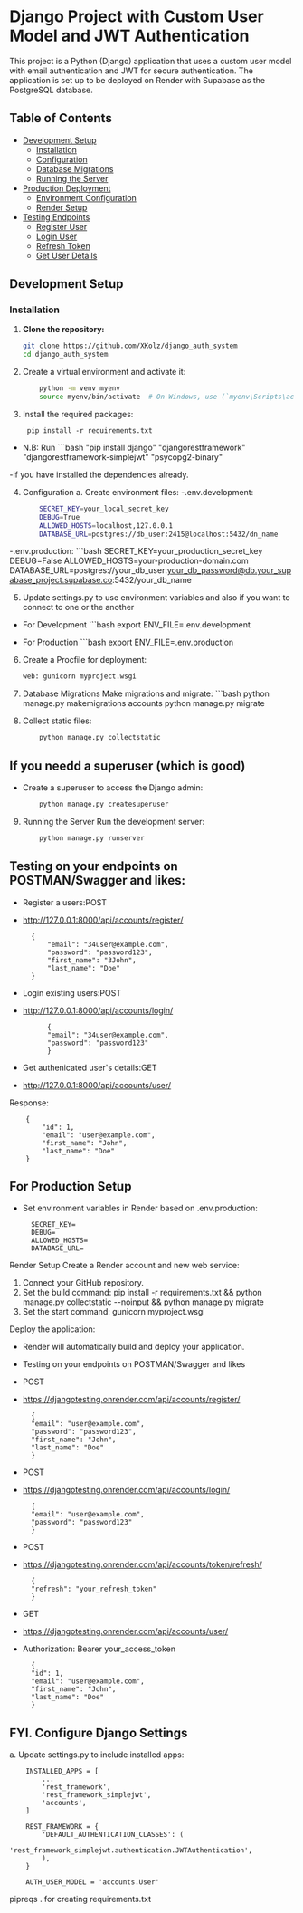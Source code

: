 # Django Project with Custom User Model and JWT Authentication

This project is a Python (Django) application that uses a custom user model with email authentication and JWT for secure authentication. The application is set up to be deployed on Render with Supabase as the PostgreSQL database.

## Table of Contents

- [Development Setup](#development-setup)
  - [Installation](#installation)
  - [Configuration](#configuration)
  - [Database Migrations](#database-migrations)
  - [Running the Server](#running-the-server)
- [Production Deployment](#production-deployment)
  - [Environment Configuration](#environment-configuration)
  - [Render Setup](#render-setup)
- [Testing Endpoints](#testing-endpoints)
  - [Register User](#register-user)
  - [Login User](#login-user)
  - [Refresh Token](#refresh-token)
  - [Get User Details](#get-user-details)

## Development Setup

### Installation

1. **Clone the repository:**

   ```bash
   git clone https://github.com/XKolz/django_auth_system
   cd django_auth_system

2. Create a virtual environment and activate it:
    ```bash
        python -m venv myenv
        source myenv/bin/activate  # On Windows, use (`myenv\Scripts\activate`)

3. Install the required packages:

        pip install -r requirements.txt

- N.B: Run 
        ```bash
            "pip install django" 
            "djangorestframework" 
            "djangorestframework-simplejwt" 
            "psycopg2-binary" 

-if you have installed the dependencies already.

4. Configuration
a. Create environment files:
-.env.development:
    ```bash
        SECRET_KEY=your_local_secret_key
        DEBUG=True
        ALLOWED_HOSTS=localhost,127.0.0.1
        DATABASE_URL=postgres://db_user:2415@localhost:5432/dn_name


-.env.production:
    ```bash
        SECRET_KEY=your_production_secret_key
        DEBUG=False
        ALLOWED_HOSTS=your-production-domain.com
        DATABASE_URL=postgres://your_db_user:your_db_password@db.your_supabase_project.supabase.co:5432/your_db_name

5. Update settings.py to use environment variables and also if you want to connect to one or the another
- For Development
        ```bash
        export ENV_FILE=.env.development

- For Production
        ```bash
        export ENV_FILE=.env.production   

6. Create a Procfile for deployment:
    ```bash
    web: gunicorn myproject.wsgi

7. Database Migrations
Make migrations and migrate:
        ```bash
        python manage.py makemigrations accounts
        python manage.py migrate

8. Collect static files:
    ```bash
        python manage.py collectstatic

## If you needd a superuser (which is good)
- Create a superuser to access the Django admin:
    ```bash
        python manage.py createsuperuser

9. Running the Server
Run the development server:
    ```bash
        python manage.py runserver

## Testing on your endpoints on POSTMAN/Swagger and likes:

- Register a users:POST
- http://127.0.0.1:8000/api/accounts/register/

        {
            "email": "34user@example.com",
            "password": "password123",
            "first_name": "3John",
            "last_name": "Doe"
        }

- Login existing users:POST
- http://127.0.0.1:8000/api/accounts/login/

            {
            "email": "34user@example.com",
            "password": "password123"
            }

- Get authenicated user's details:GET
- http://127.0.0.1:8000/api/accounts/user/

Response:

        {
            "id": 1,
            "email": "user@example.com",
            "first_name": "John",
            "last_name": "Doe"
        }


## For Production Setup

- Set environment variables in Render based on .env.production:

        SECRET_KEY=
        DEBUG=
        ALLOWED_HOSTS=
        DATABASE_URL=

Render Setup
Create a Render account and new web service:
1. Connect your GitHub repository.
2. Set the build command: pip install -r requirements.txt && python manage.py collectstatic --noinput && python manage.py migrate
3. Set the start command: gunicorn myproject.wsgi

Deploy the application:
- Render will automatically build and deploy your application.

- Testing on your endpoints on POSTMAN/Swagger and likes
- POST
- https://djangotesting.onrender.com/api/accounts/register/

        {
        "email": "user@example.com",
        "password": "password123",
        "first_name": "John",
        "last_name": "Doe"
        }
- POST 
- https://djangotesting.onrender.com/api/accounts/login/

        {
        "email": "user@example.com",
        "password": "password123"
        }

- POST 
- https://djangotesting.onrender.com/api/accounts/token/refresh/

        {
        "refresh": "your_refresh_token"
        }

- GET 
- https://djangotesting.onrender.com/api/accounts/user/

- Authorization: Bearer your_access_token

        {
        "id": 1,
        "email": "user@example.com",
        "first_name": "John",
        "last_name": "Doe"
        }


## FYI. Configure Django Settings
a. Update settings.py to include installed apps:

        INSTALLED_APPS = [
            ...
            'rest_framework',
            'rest_framework_simplejwt',
            'accounts',
        ]

        REST_FRAMEWORK = {
            'DEFAULT_AUTHENTICATION_CLASSES': (
                'rest_framework_simplejwt.authentication.JWTAuthentication',
            ),
        }

        AUTH_USER_MODEL = 'accounts.User'


pipreqs . for creating requirements.txt
